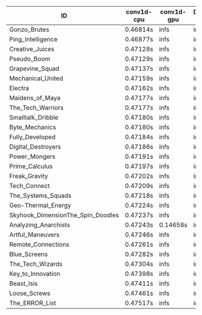 |ID|conv1d-cpu|conv1d-gpu|DWSPConv2D-gpu|gemm-gpu|avg|
|-|-|-|-|-|-|
|Gonzo_Brutes|0.46814s|infs|infs|4.59258s|infs|
|Ping_Intelligence|0.46877s|infs|infs|4.63882s|infs|
|Creative_Juices|0.47128s|infs|infs|4.60374s|infs|
|Pseudo_Boom|0.47129s|infs|infs|4.60396s|infs|
|Grapevine_Squad|0.47137s|infs|infs|4.60371s|infs|
|Mechanical_United|0.47159s|infs|infs|4.61703s|infs|
|Electra|0.47162s|infs|infs|4.62097s|infs|
|Maidens_of_Maya|0.47177s|infs|infs|4.61551s|infs|
|The_Tech_Warriors|0.47177s|infs|infs|4.62167s|infs|
|Smalltalk_Dribble|0.47180s|infs|infs|4.59327s|infs|
|Byte_Mechanics|0.47180s|infs|infs|4.60884s|infs|
|Fully_Developed|0.47184s|infs|infs|4.58245s|infs|
|Digital_Destroyers|0.47186s|infs|infs|4.58094s|infs|
|Power_Mongers|0.47191s|infs|infs|4.61916s|infs|
|Prime_Calculus|0.47197s|infs|infs|4.57147s|infs|
|Freak_Gravity|0.47202s|infs|infs|4.61123s|infs|
|Tech_Connect|0.47209s|infs|infs|4.60994s|infs|
|The_Systems_Squads|0.47218s|infs|infs|4.60388s|infs|
|Geo-Thermal_Energy|0.47224s|infs|infs|4.60969s|infs|
|Skyhook_DimensionThe_Spin_Doodles|0.47237s|infs|infs|4.59612s|infs|
|Analyzing_Anarchists|0.47243s|0.14658s|infs|4.60091s|infs|
|Artful_Maneuvers|0.47246s|infs|infs|4.61309s|infs|
|Remote_Connections|0.47261s|infs|infs|4.61381s|infs|
|Blue_Screens|0.47282s|infs|infs|4.60363s|infs|
|The_Tech_Wizards|0.47304s|infs|infs|4.61611s|infs|
|Key_to_Innovation|0.47398s|infs|infs|4.59212s|infs|
|Beast_Isis|0.47411s|infs|infs|4.59823s|infs|
|Loose_Screws|0.47461s|infs|infs|4.60192s|infs|
|The_ERROR_List|0.47517s|infs|infs|4.58755s|infs|
